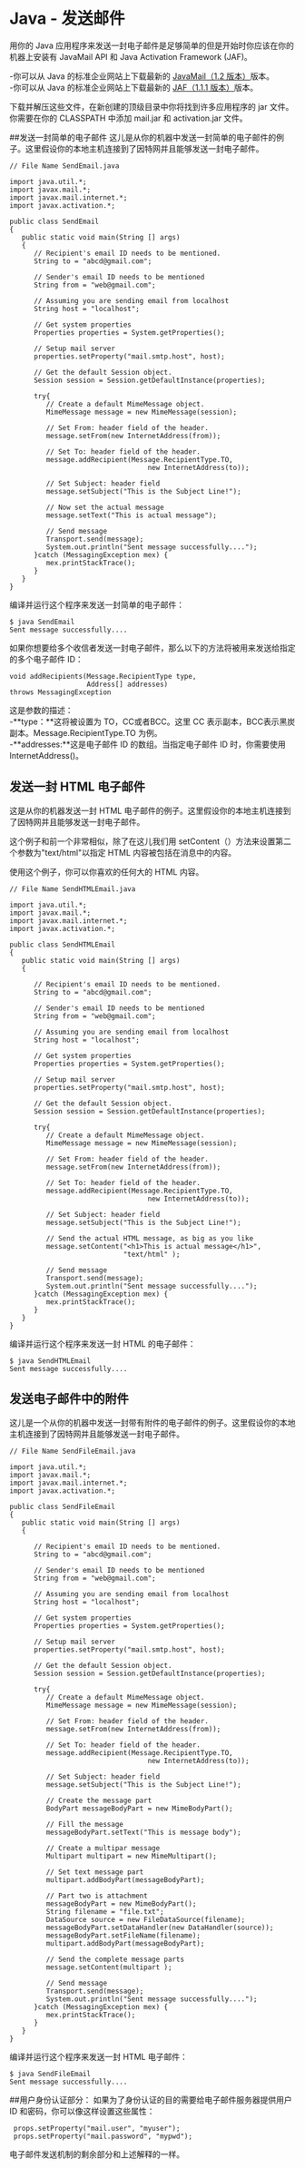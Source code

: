 # Java - 发送邮件
用你的 Java 应用程序来发送一封电子邮件是足够简单的但是开始时你应该在你的机器上安装有 JavaMail API 和 Java Activation Framework (JAF)。  

-你可以从 Java 的标准企业网站上下载最新的 [JavaMail（1.2 版本）](http://www.oracle.com/technetwork/java/index.html)版本。  
-你可以从 Java 的标准企业网站上下载最新的 [JAF（1.1.1 版本）](http://www.oracle.com/technetwork/java/index.html)版本。

下载并解压这些文件，在新创建的顶级目录中你将找到许多应用程序的 jar 文件。你需要在你的 CLASSPATH 中添加 mail.jar 和 activation.jar 文件。  

##发送一封简单的电子邮件
这儿是从你的机器中发送一封简单的电子邮件的例子。这里假设你的本地主机连接到了因特网并且能够发送一封电子邮件。  

```
// File Name SendEmail.java

import java.util.*;
import javax.mail.*;
import javax.mail.internet.*;
import javax.activation.*;

public class SendEmail
{
   public static void main(String [] args)
   {    
      // Recipient's email ID needs to be mentioned.
      String to = "abcd@gmail.com";

      // Sender's email ID needs to be mentioned
      String from = "web@gmail.com";

      // Assuming you are sending email from localhost
      String host = "localhost";

      // Get system properties
      Properties properties = System.getProperties();

      // Setup mail server
      properties.setProperty("mail.smtp.host", host);

      // Get the default Session object.
      Session session = Session.getDefaultInstance(properties);

      try{
         // Create a default MimeMessage object.
         MimeMessage message = new MimeMessage(session);

         // Set From: header field of the header.
         message.setFrom(new InternetAddress(from));

         // Set To: header field of the header.
         message.addRecipient(Message.RecipientType.TO,
                                  new InternetAddress(to));

         // Set Subject: header field
         message.setSubject("This is the Subject Line!");

         // Now set the actual message
         message.setText("This is actual message");

         // Send message
         Transport.send(message);
         System.out.println("Sent message successfully....");
      }catch (MessagingException mex) {
         mex.printStackTrace();
      }
   }
}
```

编译并运行这个程序来发送一封简单的电子邮件： 
``` 
$ java SendEmail
Sent message successfully....
```

如果你想要给多个收信者发送一封电子邮件，那么以下的方法将被用来发送给指定的多个电子邮件 ID：
```
void addRecipients(Message.RecipientType type, 
                   Address[] addresses)
throws MessagingException
```
这是参数的描述：  
-**type：**这将被设置为 TO，CC或者BCC。这里 CC 表示副本，BCC表示黑炭副本。Message.RecipientType.TO 为例。  
-**addresses:**这是电子邮件 ID 的数组。当指定电子邮件 ID 时，你需要使用 InternetAddress()。

## 发送一封 HTML 电子邮件
这是从你的机器发送一封 HTML 电子邮件的例子。这里假设你的本地主机连接到了因特网并且能够发送一封电子邮件。  

这个例子和前一个非常相似，除了在这儿我们用 setContent（）方法来设置第二个参数为"text/html"以指定 HTML 内容被包括在消息中的内容。  

使用这个例子，你可以你喜欢的任何大的 HTML 内容。  
```
// File Name SendHTMLEmail.java

import java.util.*;
import javax.mail.*;
import javax.mail.internet.*;
import javax.activation.*;

public class SendHTMLEmail
{
   public static void main(String [] args)
   {
      
      // Recipient's email ID needs to be mentioned.
      String to = "abcd@gmail.com";

      // Sender's email ID needs to be mentioned
      String from = "web@gmail.com";

      // Assuming you are sending email from localhost
      String host = "localhost";

      // Get system properties
      Properties properties = System.getProperties();

      // Setup mail server
      properties.setProperty("mail.smtp.host", host);

      // Get the default Session object.
      Session session = Session.getDefaultInstance(properties);

      try{
         // Create a default MimeMessage object.
         MimeMessage message = new MimeMessage(session);

         // Set From: header field of the header.
         message.setFrom(new InternetAddress(from));

         // Set To: header field of the header.
         message.addRecipient(Message.RecipientType.TO,
                                  new InternetAddress(to));

         // Set Subject: header field
         message.setSubject("This is the Subject Line!");

         // Send the actual HTML message, as big as you like
         message.setContent("<h1>This is actual message</h1>",
                            "text/html" );

         // Send message
         Transport.send(message);
         System.out.println("Sent message successfully....");
      }catch (MessagingException mex) {
         mex.printStackTrace();
      }
   }
}
```  

编译并运行这个程序来发送一封 HTML 的电子邮件：  
```
$ java SendHTMLEmail
Sent message successfully....
```

## 发送电子邮件中的附件
这儿是一个从你的机器中发送一封带有附件的电子邮件的例子。这里假设你的本地主机连接到了因特网并且能够发送一封电子邮件。  
```
// File Name SendFileEmail.java

import java.util.*;
import javax.mail.*;
import javax.mail.internet.*;
import javax.activation.*;

public class SendFileEmail
{
   public static void main(String [] args)
   {
      
      // Recipient's email ID needs to be mentioned.
      String to = "abcd@gmail.com";

      // Sender's email ID needs to be mentioned
      String from = "web@gmail.com";

      // Assuming you are sending email from localhost
      String host = "localhost";

      // Get system properties
      Properties properties = System.getProperties();

      // Setup mail server
      properties.setProperty("mail.smtp.host", host);

      // Get the default Session object.
      Session session = Session.getDefaultInstance(properties);

      try{
         // Create a default MimeMessage object.
         MimeMessage message = new MimeMessage(session);

         // Set From: header field of the header.
         message.setFrom(new InternetAddress(from));

         // Set To: header field of the header.
         message.addRecipient(Message.RecipientType.TO,
                                  new InternetAddress(to));

         // Set Subject: header field
         message.setSubject("This is the Subject Line!");

         // Create the message part 
         BodyPart messageBodyPart = new MimeBodyPart();

         // Fill the message
         messageBodyPart.setText("This is message body");
         
         // Create a multipar message
         Multipart multipart = new MimeMultipart();

         // Set text message part
         multipart.addBodyPart(messageBodyPart);

         // Part two is attachment
         messageBodyPart = new MimeBodyPart();
         String filename = "file.txt";
         DataSource source = new FileDataSource(filename);
         messageBodyPart.setDataHandler(new DataHandler(source));
         messageBodyPart.setFileName(filename);
         multipart.addBodyPart(messageBodyPart);

         // Send the complete message parts
         message.setContent(multipart );

         // Send message
         Transport.send(message);
         System.out.println("Sent message successfully....");
      }catch (MessagingException mex) {
         mex.printStackTrace();
      }
   }
}
```
编译并运行这个程序来发送一封 HTML 电子邮件：
```
$ java SendFileEmail
Sent message successfully....
```

##用户身份认证部分：
如果为了身份认证的目的需要给电子邮件服务器提供用户 ID 和密码，你可以像这样设置这些属性：  
```
 props.setProperty("mail.user", "myuser");
 props.setProperty("mail.password", "mypwd");
```

电子邮件发送机制的剩余部分和上述解释的一样。

